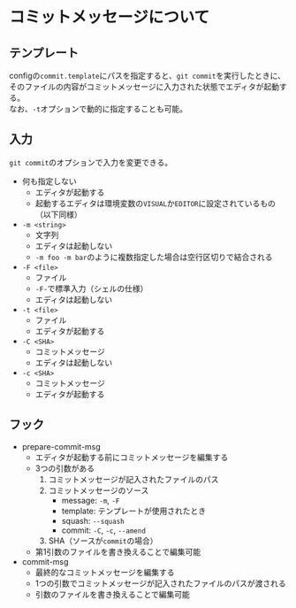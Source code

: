 # コミットメッセージについて

## テンプレート

configの`commit.template`にパスを指定すると、`git commit`を実行したときに、そのファイルの内容がコミットメッセージに入力された状態でエディタが起動する。  
なお、`-t`オプションで動的に指定することも可能。


## 入力

`git commit`のオプションで入力を変更できる。

- 何も指定しない
    - エディタが起動する
    - 起動するエディタは環境変数の`VISUAL`か`EDITOR`に設定されているもの（以下同様）
- `-m <string>`
    - 文字列
    - エディタは起動しない
    - `-m foo -m bar`のように複数指定した場合は空行区切りで結合される
- `-F <file>`
    - ファイル
    - `-F-`で標準入力（シェルの仕様）
    - エディタは起動しない
- `-t <file>`
    - ファイル
    - エディタが起動する
- `-C <SHA>`
    - コミットメッセージ
    - エディタは起動しない
- `-c <SHA>`
    - コミットメッセージ
    - エディタが起動する


## フック

- prepare-commit-msg
    - エディタが起動する前にコミットメッセージを編集する
    - 3つの引数がある
        1. コミットメッセージが記入されたファイルのパス
        2. コミットメッセージのソース
            - message: `-m`, `-F`
            - template: テンプレートが使用されたとき
            - squash: `--squash`
            - commit: `-C`, `-c`, `--amend`
        3. SHA（ソースが`commit`の場合）
    - 第1引数のファイルを書き換えることで編集可能
- commit-msg
    - 最終的なコミットメッセージを編集する
    - 1つの引数でコミットメッセージが記入されたファイルのパスが渡される
    - 引数のファイルを書き換えることで編集可能
